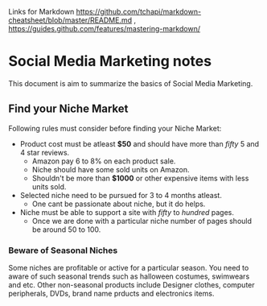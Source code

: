 Links for Markdown <https://github.com/tchapi/markdown-cheatsheet/blob/master/README.md> , <https://guides.github.com/features/mastering-markdown/>
# Social Media Marketing notes #
This document is aim to summarize the basics of Social Media Marketing.

## Find your Niche Market ##
Following rules must consider before finding your Niche Market:
* Product cost must be atleast **$50** and should have more than *fifty* 5 and 4 star reviews.
  - Amazon pay 6 to 8% on each product sale.
  - Niche should have some sold units on Amazon.
  - Shouldn't be more than **$1000** or other expensive items with less units sold.
* Selected niche need to be pursued for 3 to 4 months atleast.
  - One cant be passionate about niche, but it do helps.
* Niche must be able to support a site with *fifty* to *hundred* pages.
  - Once we are done with a particular niche number of pages should be around 50 to 100.

### Beware of Seasonal Niches ###
Some niches are profitable or active for a particular season. You need to aware of such seasonal trends such as halloween costumes, swimwears and etc. Other non-seasonal products include
Designer clothes, computer peripherals, DVDs, brand name prducts and electronics items.
